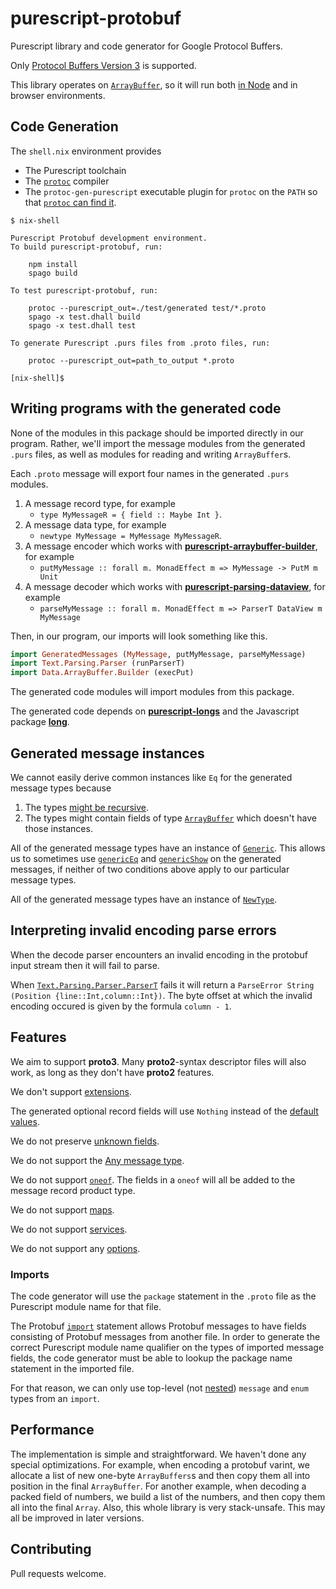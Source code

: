 # purescript-protobuf

Purescript library and code generator for Google Protocol Buffers.

Only
[Protocol Buffers Version 3](https://developers.google.com/protocol-buffers/docs/reference/proto3-spec)
is supported.

This library operates on
[`ArrayBuffer`](https://pursuit.purescript.org/packages/purescript-arraybuffer-types/docs/Data.ArrayBuffer.Types#t:ArrayBuffer), so it will run both
[in Node](https://pursuit.purescript.org/packages/purescript-node-buffer/docs/Node.Buffer.Class)
and in browser environments.

## Code Generation

The `shell.nix` environment provides

* The Purescript toolchain
* The [`protoc`](https://github.com/protocolbuffers/protobuf/blob/master/src/README.md) compiler
* The `protoc-gen-purescript` executable plugin for `protoc` on the `PATH` so that
  [`protoc` can find it](https://developers.google.com/protocol-buffers/docs/reference/cpp/google.protobuf.compiler.plugin).

```
$ nix-shell

Purescript Protobuf development environment.
To build purescript-protobuf, run:

    npm install
    spago build

To test purescript-protobuf, run:

    protoc --purescript_out=./test/generated test/*.proto
    spago -x test.dhall build
    spago -x test.dhall test

To generate Purescript .purs files from .proto files, run:

    protoc --purescript_out=path_to_output *.proto

[nix-shell]$
```

## Writing programs with the generated code

None of the modules in this package should be imported directly in our program.
Rather, we'll import the message modules from the generated `.purs` files,
as well as modules for reading and writing `ArrayBuffer`s.

Each `.proto` message will export four names in the generated `.purs` modules.

1. A message record type, for example
   * `type MyMessageR = { field :: Maybe Int }`.
2. A message data type, for example
   * `newtype MyMessage = MyMessage MyMessageR`.
3. A message encoder which works with 
   [__purescript-arraybuffer-builder__](http://pursuit.purescript.org/packages/purescript-arraybuffer-builder/),
   for example
   * `putMyMessage :: forall m. MonadEffect m => MyMessage -> PutM m Unit`
4. A message decoder which works with
   [__purescript-parsing-dataview__](http://pursuit.purescript.org/packages/purescript-parsing-dataview/),
   for example
   * `parseMyMessage :: forall m. MonadEffect m => ParserT DataView m MyMessage`

Then, in our program, our imports will look something like this.


```purescript
import GeneratedMessages (MyMessage, putMyMessage, parseMyMessage)
import Text.Parsing.Parser (runParserT)
import Data.ArrayBuffer.Builder (execPut)
```

The generated code modules will import modules from this
package.

The generated code depends on 
[__purescript-longs__](https://pursuit.purescript.org/packages/purescript-longs)
and the Javascript package
[__long__](https://www.npmjs.com/package/long).

## Generated message instances

We cannot easily derive common instances like `Eq` for the
generated message types because
1. The types [might be recursive](https://github.com/purescript/documentation/blob/master/errors/CycleInDeclaration.md).
2. The types might contain fields of type
   [`ArrayBuffer`](https://pursuit.purescript.org/packages/purescript-arraybuffer-types/docs/Data.ArrayBuffer.Types#t:ArrayBuffer)
   which doesn't have those instances.

All of the generated message types have an instance of
[`Generic`](https://pursuit.purescript.org/packages/purescript-generics-rep/docs/Data.Generic.Rep#t:Generic).
This allows us to sometimes use
[`genericEq`](https://pursuit.purescript.org/packages/purescript-generics-rep/docs/Data.Generic.Rep.Eq#v:genericEq)
and
[`genericShow`](https://pursuit.purescript.org/packages/purescript-generics-rep/docs/Data.Generic.Rep.Show#v:genericShow)
on the generated messages, if neither of two conditions above apply to
our particular message types.

All of the generated message types have an instance of
[`NewType`](https://pursuit.purescript.org/packages/purescript-newtype/docs/Data.Newtype#t:Newtype).

## Interpreting invalid encoding parse errors

When the decode parser encounters an invalid encoding in the protobuf input
stream then it will fail to parse.

When
[`Text.Parsing.Parser.ParserT`](https://pursuit.purescript.org/packages/purescript-parsing/docs/Text.Parsing.Parser#t:ParserT)
fails it will return a `ParseError String (Position {line::Int,column::Int})`.
The byte offset at which the invalid encoding occured is given by the
formula `column - 1`.

## Features

We aim to support __proto3__. Many __proto2__-syntax descriptor files will
also work, as long as they don't have __proto2__ features.

We don't support
[extensions](https://developers.google.com/protocol-buffers/docs/proto?hl=en#extensions).

The generated optional record fields will use `Nothing` instead of the
[default values](https://developers.google.com/protocol-buffers/docs/proto3?hl=en#default).

We do not preserve
[unknown fields](https://developers.google.com/protocol-buffers/docs/proto3?hl=en#unknowns).

We do not support the
[Any message type](https://developers.google.com/protocol-buffers/docs/proto3?hl=en#any).

We do not support
[`oneof`](https://developers.google.com/protocol-buffers/docs/proto3?hl=en#oneof).
The fields in a `oneof` will all be added to the message record product type.

We do not support
[maps](https://developers.google.com/protocol-buffers/docs/proto3?hl=en#maps).

We do not support
[services](https://developers.google.com/protocol-buffers/docs/proto3?hl=en#services).

We do not support any
[options](https://developers.google.com/protocol-buffers/docs/proto3?hl=en#options).

### Imports

The code generator will use the `package` statement in the `.proto` file
as the Purescript module name for that file.

The Protobuf
[`import`](https://developers.google.com/protocol-buffers/docs/proto3#importing_definitions)
statement allows Protobuf messages to have fields
consisting of Protobuf messages from another file. In order to generate the
correct Purescript module name qualifier on the types of imported message
fields, the code generator must be able to lookup the package name
statement in the imported file.

For that reason, we can only use top-level
(not [nested](https://developers.google.com/protocol-buffers/docs/proto3#nested))
`message` and `enum` types from an `import`.

## Performance

The implementation is simple and straightforward. We haven't done
any special optimizations. For example, when encoding a protobuf varint, we
allocate a list of new one-byte `ArrayBuffers`s and then copy them all into
position in the final `ArrayBuffer`. For another example, when decoding a
packed field of numbers, we build a list of the numbers, and then copy them
all into the final `Array`. Also, this whole library is very stack-unsafe.
This may all be improved in later versions.

## Contributing

Pull requests welcome.
